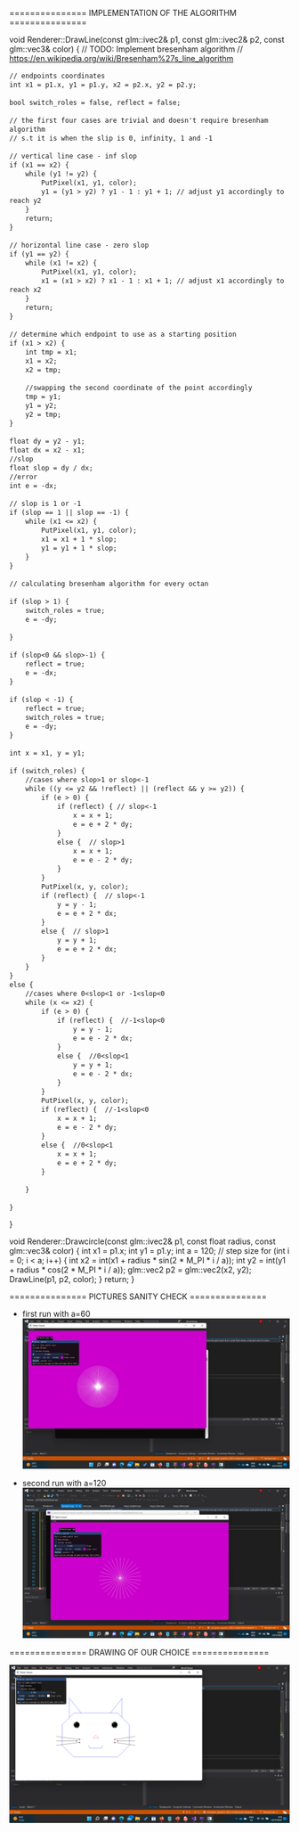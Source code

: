 ===============	IMPLEMENTATION OF THE ALGORITHM  ===============

void Renderer::DrawLine(const glm::ivec2& p1, const glm::ivec2& p2, const glm::vec3& color)
{
	// TODO: Implement bresenham algorithm
	// https://en.wikipedia.org/wiki/Bresenham%27s_line_algorithm

	// endpoints coordinates 
	int x1 = p1.x, y1 = p1.y, x2 = p2.x, y2 = p2.y;

	bool switch_roles = false, reflect = false;
	
	// the first four cases are trivial and doesn't require bresenham algorithm
	// s.t it is when the slip is 0, infinity, 1 and -1

	// vertical line case - inf slop
	if (x1 == x2) {
		while (y1 != y2) {
			PutPixel(x1, y1, color);
			y1 = (y1 > y2) ? y1 - 1 : y1 + 1; // adjust y1 accordingly to reach y2
		}
		return;
	}

	// horizontal line case - zero slop
	if (y1 == y2) {
		while (x1 != x2) {
			PutPixel(x1, y1, color);
			x1 = (x1 > x2) ? x1 - 1 : x1 + 1; // adjust x1 accordingly to reach x2
		}
		return;
	}

	// determine which endpoint to use as a starting position
	if (x1 > x2) {
		int tmp = x1;
		x1 = x2;
		x2 = tmp;

		//swapping the second coordinate of the point accordingly 
		tmp = y1;
		y1 = y2;
		y2 = tmp;
	}

	float dy = y2 - y1;
	float dx = x2 - x1;
	//slop
	float slop = dy / dx;
	//error
	int e = -dx;

	// slop is 1 or -1
	if (slop == 1 || slop == -1) {
		while (x1 <= x2) {
			PutPixel(x1, y1, color);
			x1 = x1 + 1 * slop;
			y1 = y1 + 1 * slop;
		}
	}

	// calculating bresenham algorithm for every octan

	if (slop > 1) {
		switch_roles = true;
		e = -dy;

	}

	if (slop<0 && slop>-1) {
		reflect = true;
		e = -dx;
	}

	if (slop < -1) {
		reflect = true;
		switch_roles = true;
		e = -dy;
	}

	int x = x1, y = y1;

	if (switch_roles) {
		//cases where slop>1 or slop<-1
		while ((y <= y2 && !reflect) || (reflect && y >= y2)) {
			if (e > 0) {
				if (reflect) { // slop<-1
					x = x + 1;
					e = e + 2 * dy;
				}
				else {	// slop>1
					x = x + 1;
					e = e - 2 * dy;
				}
			}
			PutPixel(x, y, color);
			if (reflect) {	// slop<-1
				y = y - 1;
				e = e + 2 * dx;
			}
			else {	// slop>1
				y = y + 1;
				e = e + 2 * dx;
			}
		}
	}
	else {
		//cases where 0<slop<1 or -1<slop<0
		while (x <= x2) {
			if (e > 0) {
				if (reflect) {	//-1<slop<0
					y = y - 1;
					e = e - 2 * dx;
				}
				else {	//0<slop<1
					y = y + 1;
					e = e - 2 * dx;
				}
			}
			PutPixel(x, y, color);
			if (reflect) {	//-1<slop<0
				x = x + 1;
				e = e - 2 * dy;
			}
			else {	//0<slop<1
				x = x + 1;
				e = e + 2 * dy;
			}

		}

	}
	
}


void Renderer::Drawcircle(const glm::ivec2& p1, const float radius, const glm::vec3& color)
{
	int x1 = p1.x;
	int y1 = p1.y;
	int a = 120;	// step size
	for (int i = 0; i < a; i++)
	{
		int x2 = int(x1 + radius * sin(2 * M_PI * i / a));
		int y2 = int(y1 + radius * cos(2 * M_PI * i / a));
		glm::vec2 p2 = glm::vec2(x2, y2);
		DrawLine(p1, p2, color);
	}
	return;
}




===============	PICTURES SANITY CHECK  ===============	

 - first run with a=60
  ![enter image description here](screenshot1.png)
  
 - second run with a=120
 ![enter image description here](screenshot2.png)


===============	DRAWING OF OUR CHOICE  ===============	

 ![enter image description here](screenshot3.png)